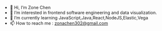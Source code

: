 - 👋 Hi, I’m Zone Chen
- 👀 I’m interested in frontend software engineering and data visualization.
- 🌱 I’m currently learning JavaScript,Java,React,NodeJS,Elastic,Vega
- 📫 How to reach me : zonachen302@gmail.com
